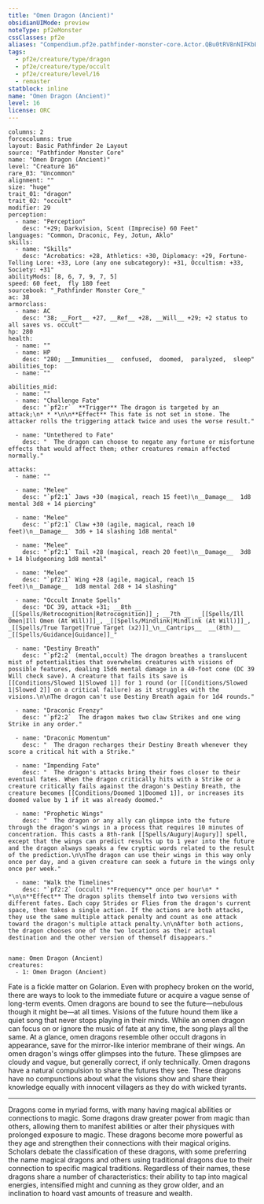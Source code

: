 ```yaml
---
title: "Omen Dragon (Ancient)"
obsidianUIMode: preview
noteType: pf2eMonster
cssClasses: pf2e
aliases: "Compendium.pf2e.pathfinder-monster-core.Actor.QBu0tRV8nNIFKbLS" 
tags:
  - pf2e/creature/type/dragon
  - pf2e/creature/type/occult
  - pf2e/creature/level/16
  - remaster
statblock: inline
name: "Omen Dragon (Ancient)"
level: 16
license: ORC
---
```


```statblock
columns: 2
forcecolumns: true
layout: Basic Pathfinder 2e Layout
source: "Pathfinder Monster Core"
name: "Omen Dragon (Ancient)"
level: "Creature 16"
rare_03: "Uncommon"
alignment: ""
size: "huge"
trait_01: "dragon"
trait_02: "occult"
modifier: 29
perception:
  - name: "Perception"
    desc: "+29; Darkvision, Scent (Imprecise) 60 Feet"
languages: "Common, Draconic, Fey, Jotun, Aklo"
skills:
  - name: "Skills"
    desc: "Acrobatics: +28, Athletics: +30, Diplomacy: +29, Fortune-Telling Lore: +33, Lore (any one subcategory): +31, Occultism: +33, Society: +31"
abilityMods: [8, 6, 7, 9, 7, 5]
speed: 60 feet,  fly 180 feet
sourcebook: "_Pathfinder Monster Core_"
ac: 38
armorclass:
  - name: AC
    desc: "38; __Fort__ +27, __Ref__ +28, __Will__ +29; +2 status to all saves vs. occult"
hp: 280
health:
  - name: ""
  - name: HP
    desc: "280; __Immunities__  confused,  doomed,  paralyzed,  sleep"
abilities_top:
  - name: ""

abilities_mid:
  - name: ""
  - name: "Challenge Fate"
    desc: "`pf2:r`  **Trigger** The dragon is targeted by an attack;\n* * *\n\n**Effect** This fate is not set in stone. The attacker rolls the triggering attack twice and uses the worse result."

  - name: "Untethered to Fate"
    desc: "  The dragon can choose to negate any fortune or misfortune effects that would affect them; other creatures remain affected normally."

attacks:
  - name: ""

  - name: "Melee"
    desc: "`pf2:1` Jaws +30 (magical, reach 15 feet)\n__Damage__  1d8 mental 3d8 + 14 piercing"

  - name: "Melee"
    desc: "`pf2:1` Claw +30 (agile, magical, reach 10 feet)\n__Damage__  3d6 + 14 slashing 1d8 mental"

  - name: "Melee"
    desc: "`pf2:1` Tail +28 (magical, reach 20 feet)\n__Damage__  3d8 + 14 bludgeoning 1d8 mental"

  - name: "Melee"
    desc: "`pf2:1` Wing +28 (agile, magical, reach 15 feet)\n__Damage__  1d8 mental 2d8 + 14 slashing"

  - name: "Occult Innate Spells"
    desc: "DC 39, attack +31; __8th __  _[[Spells/Retrocognition|Retrocognition]]_; __7th __  _[[Spells/Ill Omen|Ill Omen (At Will)]]_, _[[Spells/Mindlink|Mindlink (At Will)]]_, _[[Spells/True Target|True Target (x2)]]_\n__Cantrips__  __(8th)__ _[[Spells/Guidance|Guidance]]_"

  - name: "Destiny Breath"
    desc: "`pf2:2` (mental,occult) The dragon breathes a translucent mist of potentialities that overwhelms creatures with visions of possible features, dealing 15d6 mental damage in a 40-foot cone (DC 39 Will check save). A creature that fails its save is [[Conditions/Slowed 1|Slowed 1]] for 1 round (or [[Conditions/Slowed 1|Slowed 2]] on a critical failure) as it struggles with the visions.\n\nThe dragon can't use Destiny Breath again for 1d4 rounds."

  - name: "Draconic Frenzy"
    desc: "`pf2:2`  The dragon makes two claw Strikes and one wing Strike in any order."

  - name: "Draconic Momentum"
    desc: "  The dragon recharges their Destiny Breath whenever they score a critical hit with a Strike."

  - name: "Impending Fate"
    desc: "  The dragon's attacks bring their foes closer to their eventual fates. When the dragon critically hits with a Strike or a creature critically fails against the dragon's Destiny Breath, the creature becomes [[Conditions/Doomed 1|Doomed 1]], or increases its doomed value by 1 if it was already doomed."

  - name: "Prophetic Wings"
    desc: "  The dragon or any ally can glimpse into the future through the dragon's wings in a process that requires 10 minutes of concentration. This casts a 8th-rank [[Spells/Augury|Augury]] spell, except that the wings can predict results up to 1 year into the future and the dragon always speaks a few cryptic words related to the result of the prediction.\n\nThe dragon can use their wings in this way only once per day, and a given creature can seek a future in the wings only once per week."

  - name: "Walk the Timelines"
    desc: "`pf2:2` (occult) **Frequency** once per hour\n* * *\n\n**Effect** The dragon splits themself into two versions with different fates. Each copy Strides or Flies from the dragon's current space, then takes a single action. If the actions are both attacks, they use the same multiple attack penalty and count as one attack toward the dragon's multiple attack penalty.\n\nAfter both actions, the dragon chooses one of the two locations as their actual destination and the other version of themself disappears."
 
```

```encounter-table
name: Omen Dragon (Ancient)
creatures:
  - 1: Omen Dragon (Ancient)
```



Fate is a fickle matter on Golarion. Even with prophecy broken on the world, there are ways to look to the immediate future or acquire a vague sense of long-term events. Omen dragons are bound to see the future—nebulous though it might be—at all times. Visions of the future hound them like a quiet song that never stops playing in their minds. While an omen dragon can focus on or ignore the music of fate at any time, the song plays all the same. At a glance, omen dragons resemble other occult dragons in appearance, save for the mirror-like interior membrane of their wings. An omen dragon's wings offer glimpses into the future. These glimpses are cloudy and vague, but generally correct, if only technically. Omen dragons have a natural compulsion to share the futures they see. These dragons have no compunctions about what the visions show and share their knowledge equally with innocent villagers as they do with wicked tyrants.

* * *

Dragons come in myriad forms, with many having magical abilities or connections to magic. Some dragons draw greater power from magic than others, allowing them to manifest abilities or alter their physiques with prolonged exposure to magic. These dragons become more powerful as they age and strengthen their connections with their magical origins. Scholars debate the classification of these dragons, with some preferring the name magical dragons and others using traditional dragons due to their connection to specific magical traditions. Regardless of their names, these dragons share a number of characteristics: their ability to tap into magical energies, intensified might and cunning as they grow older, and an inclination to hoard vast amounts of treasure and wealth.
